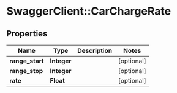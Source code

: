 # SwaggerClient::CarChargeRate

## Properties
Name | Type | Description | Notes
------------ | ------------- | ------------- | -------------
**range_start** | **Integer** |  | [optional] 
**range_stop** | **Integer** |  | [optional] 
**rate** | **Float** |  | [optional] 

